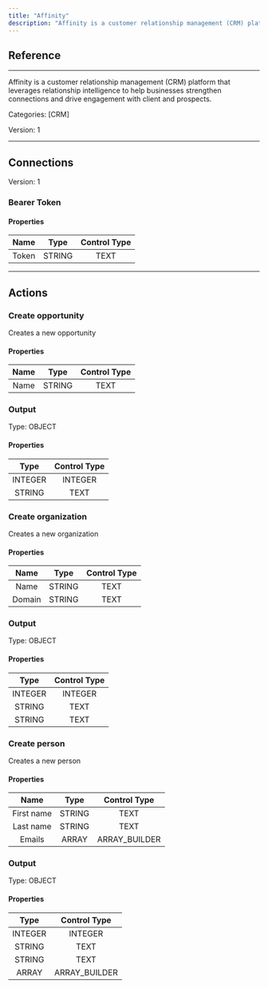 ```yaml
---
title: "Affinity"
description: "Affinity is a customer relationship management (CRM) platform that leverages relationship intelligence to help businesses strengthen connections and drive engagement with client and prospects."
---
```

## Reference
<hr />

Affinity is a customer relationship management (CRM) platform that leverages relationship intelligence to help businesses strengthen connections and drive engagement with client and prospects.

Categories: [CRM]

Version: 1

<hr />



## Connections

Version: 1


### Bearer Token

#### Properties

|      Name      |     Type     |     Control Type     |
|:--------------:|:------------:|:--------------------:|
| Token | STRING | TEXT  |





<hr />





## Actions


### Create opportunity
Creates a new opportunity

#### Properties

|      Name      |     Type     |     Control Type     |
|:--------------:|:------------:|:--------------------:|
| Name | STRING | TEXT  |


### Output



Type: OBJECT

#### Properties

|     Type     |     Control Type     |
|:------------:|:--------------------:|
| INTEGER | INTEGER  |
| STRING | TEXT  |





### Create organization
Creates a new organization

#### Properties

|      Name      |     Type     |     Control Type     |
|:--------------:|:------------:|:--------------------:|
| Name | STRING | TEXT  |
| Domain | STRING | TEXT  |


### Output



Type: OBJECT

#### Properties

|     Type     |     Control Type     |
|:------------:|:--------------------:|
| INTEGER | INTEGER  |
| STRING | TEXT  |
| STRING | TEXT  |





### Create person
Creates a new person

#### Properties

|      Name      |     Type     |     Control Type     |
|:--------------:|:------------:|:--------------------:|
| First name | STRING | TEXT  |
| Last name | STRING | TEXT  |
| Emails | ARRAY | ARRAY_BUILDER  |


### Output



Type: OBJECT

#### Properties

|     Type     |     Control Type     |
|:------------:|:--------------------:|
| INTEGER | INTEGER  |
| STRING | TEXT  |
| STRING | TEXT  |
| ARRAY | ARRAY_BUILDER  |





